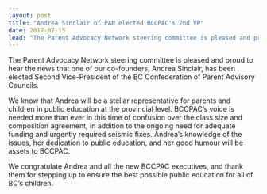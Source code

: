 ```yaml
---
layout: post
title: "Andrea Sinclair of PAN elected BCCPAC's 2nd VP"
date: 2017-07-15
lead: "The Parent Advocacy Network steering committee is pleased and proud to hear the news that one of our co-founders, Andrea Sinclair, has been elected Second Vice-President of the BC Confederation of Parent Advisory Councils."
---
```


The Parent Advocacy Network steering committee is pleased and proud to hear the news that one of our co-founders, Andrea Sinclair, has been elected Second Vice-President of the BC Confederation of Parent Advisory Councils.

We know that Andrea will be a stellar representative for parents and children in public education at the provincial level. BCCPAC’s voice is needed more than ever in this time of confusion over the class size and composition agreement, in addition to the ongoing need for adequate funding and urgently required seismic fixes. Andrea’s knowledge of the issues, her dedication to public education, and her good humour will be assets to BCCPAC.

​We congratulate Andrea and all the new BCCPAC executives, and thank them for stepping up to ensure the best possible public education for all of BC’s children.